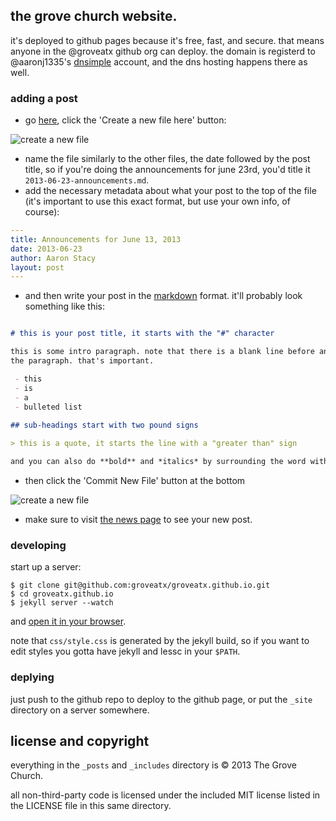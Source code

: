 ## the grove church website.

it's deployed to github pages because it's free, fast, and secure. that means
anyone in the @groveatx github org can deploy. the domain is registerd to
@aaronj1335's [dnsimple][] account, and the dns hosting happens there as well.

### adding a post

 - go [here][posts], click the 'Create a new file here' button:

![create a new file](http://i.imgur.com/KUgzcd0.png)

 - name the file similarly to the other files, the date followed by the post
   title, so if you're doing the announcements for june 23rd, you'd title it
   `2013-06-23-announcements.md`.
 - add the necessary metadata about what your post to the top of the file (it's
   important to use this exact format, but use your own info, of course):

```yaml
---
title: Announcements for June 13, 2013
date: 2013-06-23
author: Aaron Stacy
layout: post
---
```

 - and then write your post in the [markdown][] format. it'll probably look
   something like this:

```markdown

# this is your post title, it starts with the "#" character

this is some intro paragraph. note that there is a blank line before and after
the paragraph. that's important.

 - this
 - is
 - a
 - bulleted list
 
## sub-headings start with two pound signs

> this is a quote, it starts the line with a "greater than" sign

and you can also do **bold** and *italics* by surrounding the word with asterisks.
```

 - then click the 'Commit New File' button at the bottom

![create a new file](http://i.imgur.com/jFAWWZU.png)

 - make sure to visit [the news page](http://groveatx.org/news/) to see your new post.

### developing

start up a server:

```
$ git clone git@github.com:groveatx/groveatx.github.io.git
$ cd groveatx.github.io
$ jekyll server --watch
```

and [open it in your browser](http://localhost:4000).

note that `css/style.css` is generated by the jekyll build, so if you want to
edit styles you gotta have jekyll and lessc in your `$PATH`.

### deplying

just push to the github repo to deploy to the github page, or put the `_site`
directory on a server somewhere.

## license and copyright

everything in the `_posts` and `_includes` directory is &copy; 2013 The Grove
Church.

all non-third-party code is licensed under the included MIT license listed in
the LICENSE file in this same directory.

[dnsimple]: https://dnsimple.com
[markdown]: http://daringfireball.net/projects/markdown/
[posts]: https://github.com/groveatx/groveatx.github.io/tree/master/_posts
